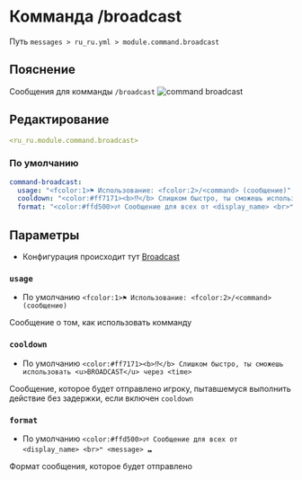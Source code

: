 # Комманда /broadcast
Путь `messages > ru_ru.yml > module.command.broadcast`

## Пояснение
Сообщения для комманды `/broadcast`
![command broadcast](/commandbroadcast.png)

## Редактирование
```yaml
<ru_ru.module.command.broadcast>
```

### По умолчанию
```yaml
command-broadcast:
  usage: "<fcolor:1>⚑ Использование: <fcolor:2>/<command> (сообщение)"
  cooldown: "<color:#ff7171><b>⁉</b> Слишком быстро, ты сможешь использовать <u>BROADCAST</u> через <time>"
  format: "<color:#ffd500>🕫 Сообщение для всех от <display_name> <br>❝ <message> ❠"
```

## Параметры

- Конфигурация происходит тут [Broadcast](/ru/config/module/command/command-broadcast/)

### `usage`
- По умолчанию `<fcolor:1>⚑ Использование: <fcolor:2>/<command> (сообщение)`

Сообщение о том, как использовать комманду

### `cooldown`
- По умолчанию `<color:#ff7171><b>⁉</b> Слишком быстро, ты сможешь использовать <u>BROADCAST</u> через <time>`

Сообщение, которое будет отправлено игроку, пытавшемуся выполнить действие без задержки, если включен `cooldown`

### `format`
- По умолчанию `<color:#ffd500>🕫 Сообщение для всех от <display_name> <br>❝ <message> ❠`

Формат сообщения, которое будет отправлено

